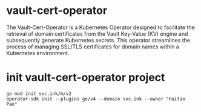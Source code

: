 # vault-cert-operator
The Vault-Cert-Operator is a Kubernetes Operator designed to facilitate the retrieval of domain certificates from the Vault Key-Value (KV) engine and subsequently generate Kubernetes secrets. This operator streamlines the process of managing SSL/TLS certificates for domain names within a Kubernetes environment.

# init vault-cert-operator project

```
go mod init svc.ink/m/v2
operator-sdk init --plugins go/v4 --domain svc.ink --owner "Haitao Pan"
```

